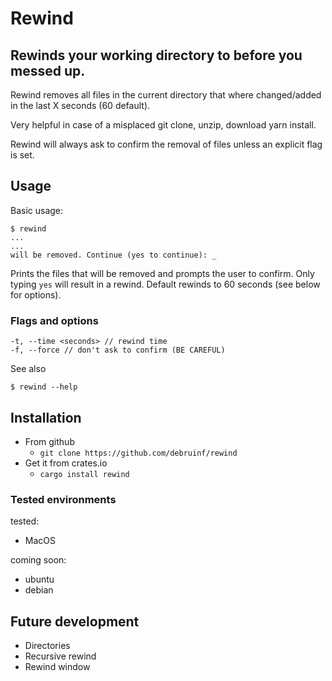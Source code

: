 # Rewind

## Rewinds your working directory to before you messed up.

Rewind removes all files in the current directory that where
changed/added in the last X seconds (60 default).

Very helpful in case of a misplaced git clone, unzip, download yarn install.

Rewind will always ask to confirm the removal of files unless an explicit flag is set.


## Usage

Basic usage:

    $ rewind
    ...
    ...
    will be removed. Continue (yes to continue): _

Prints the files that will be removed and prompts the user to confirm. Only
typing `yes` will result in a rewind. Default rewinds to 60 seconds (see below
for options).

### Flags and options

    -t, --time <seconds> // rewind time
    -f, --force // don't ask to confirm (BE CAREFUL)

See also

    $ rewind --help

## Installation

- From github
    - `git clone https://github.com/debruinf/rewind`
- Get it from crates.io
    - `cargo install rewind`

### Tested environments

tested:

- MacOS

coming soon:

- ubuntu
- debian

## Future development

- Directories
- Recursive rewind
- Rewind window

